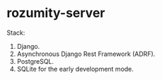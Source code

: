 # rozumity-server
Stack:
1. Django.
2. Asynchronous Django Rest Framework (ADRF).
3. PostgreSQL.
4. SQLite for the early development mode.